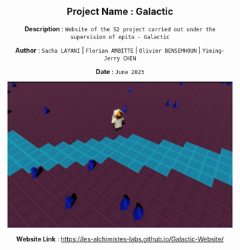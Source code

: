 <div align="center">
<h2>Project Name : Galactic</h2>

<p align="center"><strong>Description</strong> : <code>Website of the S2 project carried out under the supervision of epita - Galactic</code> </p>

<p><strong>Author</strong> :  <code>Sacha LAYANI</code> | <code>Florian AMBITTE</code> | <code>Olivier BENSEMHOUN</code> | <code>Yiming-Jerry CHEN</code> </p> 

<p><strong>Date</strong> :  <code>June 2023</code></p> 

<img width="600px" src="img/game.png">

<p><strong>Website Link</strong> : <a href="https://les-alchimistes-labs.github.io/Galactic-Website/">https://les-alchimistes-labs.github.io/Galactic-Website/</a></p>
</div>
